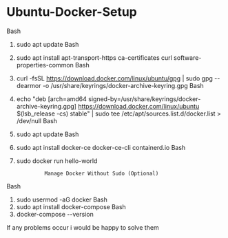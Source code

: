 # Ubuntu-Docker-Setup

Bash
1. sudo apt update
Bash
2. sudo apt install apt-transport-https ca-certificates curl software-properties-common
Bash
3. curl -fsSL https://download.docker.com/linux/ubuntu/gpg | sudo gpg --dearmor -o /usr/share/keyrings/docker-archive-keyring.gpg
Bash
4. echo "deb [arch=amd64 signed-by=/usr/share/keyrings/docker-archive-keyring.gpg] https://download.docker.com/linux/ubuntu $(lsb_release -cs) stable" | sudo tee /etc/apt/sources.list.d/docker.list > /dev/null
Bash
5. sudo apt update
Bash
6. sudo apt install docker-ce docker-ce-cli containerd.io
Bash
7. sudo docker run hello-world

				Manage Docker Without Sudo (Optional)
Bash   
1. sudo usermod -aG docker <username>
Bash
2. sudo apt install docker-compose
Bash
3. docker-compose --version


If any problems occur i would be happy to solve them
